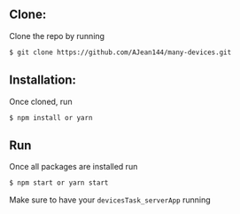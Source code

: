 ## Clone:

Clone the repo by running

```bash
$ git clone https://github.com/AJean144/many-devices.git
```

## Installation:

Once cloned, run

```bash
$ npm install or yarn
```

## Run

Once all packages are installed run

```bash
$ npm start or yarn start
```

Make sure to have your `devicesTask_serverApp` running
